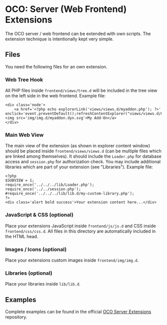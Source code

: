 # OCO: Server (Web Frontend) Extensions

The OCO server / web frontend can be extended with own scripts. The extension technique is intentionally kept very simple.

## Files
You need the following files for an own extension.

### Web Tree Hook
All PHP files inside `frontend/views/tree.d` will be included in the tree view on the left side in the web frontend. Example file:
```
<div class='node'>
	<a href='<?php echo explorerLink('views/views.d/myaddon.php'); ?>' onclick='event.preventDefault();refreshContentExplorer("views/views.d/myaddon.php")'><img src='img/img.d/myaddon.dyn.svg'>My Add-On</a>
</div>
```

### Main Web View
The main view of the extension (as shown in explorer content window) should be placed inside `frontend/views/views.d` (can be multiple files which are linked among themselves). It should include the `Loader.php` for database access and `session.php` for authorization check. You may include additional libraries which are part of your extension (see "Libraries").
Example file:
```
<?php
$SUBVIEW = 1;
require_once('../../../lib/Loader.php');
require_once('../../session.php');
#require_once('../../../lib/lib.d/my-custom-library.php');
?>
<div class='alert bold success'>Your extension content here...</div>
```

### JavaScript & CSS (optional)
Place your extensions JavaScript inside `frontend/js/js.d` and CSS inside `frontend/css/css.d`. All files in this directory are automatically included in the HTML head.

### Images / Icons (optional)
Place your extensions custom images inside `frontend/img/img.d`.

### Libraries (optional)
Place your libraries inside `lib/lib.d`.

## Examples
Complete examples can be found in the official [OCO Server Extensions](https://github.com/schorschii/oco-server-extensions) repository.
